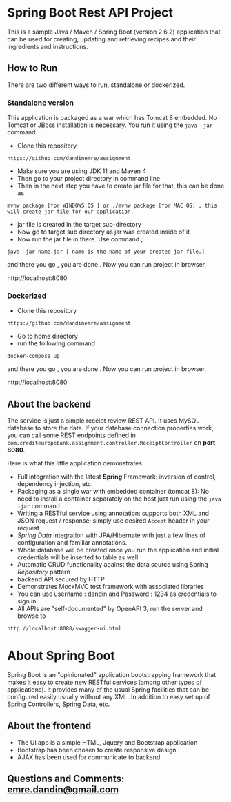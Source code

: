 # Spring Boot Rest API Project

This is a sample Java / Maven / Spring Boot (version 2.6.2) application that can be used for creating, updating and retrieving recipes and their ingredients and instructions.

## How to Run 

There are two different ways to run, standalone or dockerized.
### Standalone version

This application is packaged as a war which has Tomcat 8 embedded. No Tomcat or JBoss installation is necessary. You run it using the ```java -jar``` command.

* Clone this repository 

```
https://github.com/dandinemre/assignment
```

* Make sure you are using JDK 11 and Maven 4
* Then go to your project directory in command line
* Then in the next step you have to create jar file for that, this can be done as

```
mvnw package [for WINDOWS OS ] or ./mvnw package [for MAC OS] , this will create jar file for our application.
```

* jar file is created in the target sub-directory
* Now go to target sub directory as jar was created inside of it 
* Now run the jar file in there. Use command ;

```
java -jar name.jar [ name is the name of your created jar file.]
```

and there you go , you are done . Now you can run project in browser,

 http://localhost:8080

### Dockerized
* Clone this repository

```
https://github.com/dandinemre/assignment
```
* Go to home directory
* run the following command
```
docker-compose up
```
and there you go , you are done . Now you can run project in browser,

http://localhost:8080

## About the backend

The service is just a simple receipt review REST API. 
It uses MySQL database to store the data. 
If your database connection properties work, you can call some REST endpoints defined in ```com.crediteuropebank.assignment.controller.ReceiptController``` on **port 8080**. 

Here is what this little application demonstrates: 

* Full integration with the latest **Spring** Framework: inversion of control, dependency injection, etc.
* Packaging as a single war with embedded container (tomcat 8): No need to install a container separately on the host just run using the ``java -jar`` command
* Writing a RESTful service using annotation: supports both XML and JSON request / response; simply use desired ``Accept`` header in your request
* *Spring Data* Integration with JPA/Hibernate with just a few lines of configuration and familiar annotations. 
* Whole database will be created once you run the application and initial credentials will be inserted to table as well
* Automatic CRUD functionality against the data source using Spring *Repository* pattern
* backend API secured by HTTP 
* Demonstrates MockMVC test framework with associated libraries
* You can use username : dandin and Password : 1234 as credentials to sign in
* All APIs are "self-documented" by OpenAPI 3, run the server and browse to 

```
http://localhost:8080/swagger-ui.html
```

# About Spring Boot

Spring Boot is an "opinionated" application bootstrapping framework that makes it easy to create new RESTful services (among other types of applications). 
It provides many of the usual Spring facilities that can be configured easily usually without any XML. 
In addition to easy set up of Spring Controllers, Spring Data, etc. 


## About the frontend

* The UI app is a simple HTML, Jquery and Bootstrap application
* Bootstrap has been chosen to create responsive design
* AJAX has been used for communicate to backend


## Questions and Comments: emre.dandin@gmail.com

